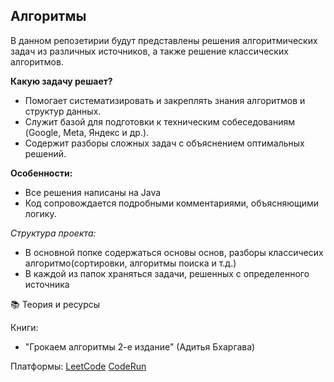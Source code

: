 ## Алгоритмы 
В данном репозетирии будут представлены решения алгоритмических задач из различных источников, а также решение классических алгоритмов.

**Какую задачу решает?**
* Помогает систематизировать и закреплять знания алгоритмов и структур данных.
* Служит базой для подготовки к техническим собеседованиям (Google, Meta, Яндекс и др.).
* Содержит разборы сложных задач с объяснением оптимальных решений.

**Особенности:**
* Все решения написаны на Java
* Код сопровождается подробными комментариями, объясняющими логику.

*Структура проекта:*
- В основной попке содержаться основы основ, разборы классичесих алгоритмо(сортировки, алгоритмы поиска и т.д.)
- В каждой из папок храняться задачи, решенных с определенного источника

📚 Теория и ресурсы

Книги:
- "Грокаем алгоритмы 2-е издание" (Адитья Бхаргава)

Платформы:
[LeetCode](https://leetcode.com/)
[CodeRun](https://coderun.yandex.ru/)
